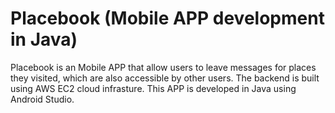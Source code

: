 # Placebook (Mobile APP development in Java)
Placebook is an Mobile APP that allow users to leave messages for places they visited, which are also accessible by other users. The backend is built using AWS EC2 cloud infrasture. This APP is developed in Java using Android Studio.
